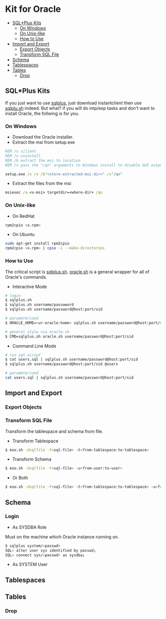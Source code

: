 # Kit for Oracle

* [SQL*Plus Kits](#sql*plus-kits)
  * [On Windows](#on-windows)
  * [On Unix-like](#on-unix-like) 
  * [How to Use](#how-to-use)
* [Import and Export](#import-and-export)
  * [Export Objects](#export-objects)
  * [Transform SQL File](#transform-sql-file)
* [Schema](#schema)
* [Tablespaces](#tablespaces)
* [Tables](#tables)
  * [Drop](#drop)

## SQL*Plus Kits 
If you just want to use [sqlplus](https://docs.oracle.com/cd/B19306_01/server.102/b14357/toc.htm), 
just download instantclient then use [sqlplu.sh](https://raw.githubusercontent.com/junjiemars/kit/master/oracle/sqlplus.sh) indeed. 
But what? if you will do imp/exp tasks and don't want to install Oracle, 
the follwing is for you.

### On Windows
* Download the Oracle installer.
* Extract the msi from setup.exe
```bat
REM /s silient
REM /x uninstall
REM /b extract the msi to location
REM /v pass the "/qn" arguments to Windows install to disable GUI output

setup.exe /s /x /b"<store-extracted-msi-dir>" /v"/qn"
```

* Extract the files from the msi
```bat
msiexec /a <x-msi> targetdir=<where-dir> /qn
```

### On Unix-like
* On RedHat
```sh
rpm2cpio <x.rpm>
```
* On Ubuntu
```sh
sudo apt-get install rpm2cpio
rpm2cpio <x.rpm> | cpio -i --make-directories
```

### How to Use
The critical script is [sqlplus.sh](https://raw.githubusercontent.com/junjiemars/kit/master/oracle/sqlplus.sh).
[oracle.sh](https://raw.githubusercontent.com/junjiemars/kit/master/oracle/oracle.sh) is a general wrapper 
for all of Oracle's commands.

* Interactive Mode
```sh
# login
$ sqlplus.sh
$ sqlplus.sh username/passwword
$ sqlplus.sh username/password@host:port/sid

# parameterized 
$ ORACLE_HOME=<ur-oracle-home> sqlplus.sh username/password@host:port/sid

# general style via oracle.sh
$ CMD=sqlplus.sh oracle.sh username/password@host:port/sid
```

* Command Line Mode
```sh
# run sql script
$ cat users.sql | sqlplus.sh username/password@host:port/sid
$ sqlplus.sh username/password@host:port/sid @users

# parameterized 
cat users.sql | sqlplus.sh username/password@host:port/sid
```

## Import and Export

### Export Objects

### Transform SQL File
Transform the tablespace and schema from file.

* Transform Tablespace
```sh
$ eoo.sh -dsqlfile -f<sql-file> -t<from-tablespace:to-tablespace>
```
* Transform Schema
```sh
$ eoo.sh -dsqlfile -f<sql-file> -u<from-user:to-user>
```
* Or Both
```sh
$ eoo.sh -dsqlfile -f<sql-file> -t<from-tablespace:to-tablespace> -u<from-user:to-user>
```

## Schema

### Login
* As SYSDBA Role

Must on the machine which Oracle instance running on.
```sh
$ sqlplus system/<passwd>
SQL> alter user sys identified by passwd;
SQL> connect sys/<passwd> as sysdba;
```
* As SYSTEM User

## Tablespaces

## Tables

### Drop